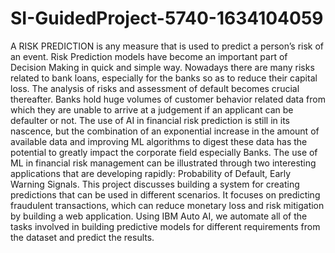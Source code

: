 # SI-GuidedProject-5740-1634104059
  A RISK PREDICTION is any measure that is used to predict a person’s risk of an event. Risk Prediction models have become an important part of Decision Making in quick and simple way. Nowadays there are many risks related to bank loans, especially for the banks so as to reduce their capital loss. The analysis of risks and assessment of default becomes crucial thereafter. Banks hold huge volumes of customer behavior related data from which they are unable to arrive at a judgement if an applicant can be defaulter or not.
  The use of AI in financial risk prediction is still in its nascence, but the combination of an exponential increase in the amount of available data and improving ML algorithms to digest these data has the potential to greatly impact the corporate field especially Banks. The use of ML in financial risk management can be illustrated through two interesting applications that are developing rapidly: Probability of Default, Early Warning Signals.
  This project discusses building a system for creating predictions that can be used in different scenarios. It focuses on predicting fraudulent transactions, which can reduce monetary loss and risk mitigation by building a web application. Using IBM Auto AI, we automate all of the tasks involved in building predictive models for different requirements from the dataset and predict the results.


